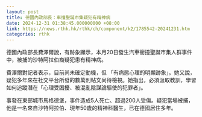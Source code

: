 ```yaml
---
layout: post
title: 德國內政部長：車撞聖誕市集疑犯有精神病
date: 2024-12-31 01:38:45.000000000 +08:00
link: https://news.rthk.hk/rthk/ch/component/k2/1785542-20241231.htm
categories: rthk
---
```


德國內政部長費澤爾說，有跡象顯示，本月20日發生汽車衝撞聖誕市集人群事件中，被捕的沙特阿拉伯裔疑犯患有精神病。

費澤爾對記者表示，目前尚未確定動機，但 「有病態心理的明顯跡象」。她又說，疑犯多年來在社交平台所發的數萬則帖文尚待檢視。她指出，必須汲取教訓，學習如何追蹤潛在「心理受困擾、被混亂陰謀論驅使的犯罪者」。

事發在東部城市馬格德堡，事件造成5人死亡、超過200人受傷。疑犯當場被捕，他是一名來自沙特阿拉伯、現年50歲的精神科醫生，已在德國居住多年。
